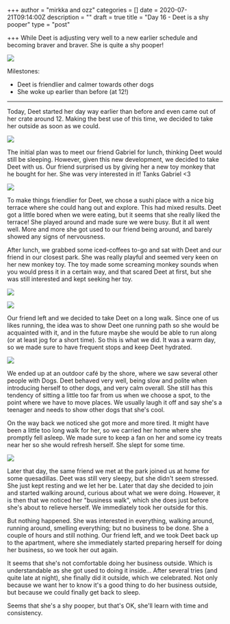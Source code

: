 +++
author = "mirkka and ozz"
categories = []
date = 2020-07-21T09:14:00Z
description = ""
draft = true
title = "Day 16 - Deet is a shy pooper"
type = "post"

+++
While Deet is adjusting very well to a new earlier schedule and becoming braver and braver. She is quite a shy pooper!

![](/images/20200720_123633.jpg)

Milestones:

* Deet is friendlier and calmer towards other dogs
* She woke up earlier than before (at 12!)

***

Today, Deet started her day way earlier than before and even came out of her crate around 12. Making the best use of this time, we decided to take her outside as soon as we could.

![](/images/20200720_125344.jpg)

The initial plan was to meet our friend Gabriel for lunch, thinking Deet would still be sleeping. However, given this new development, we decided to take Deet with us. Our friend surprised us by giving her a new toy monkey that he bought for her. She was very interested in it! Tanks Gabriel <3

![](/images/20200720_141912.jpg)

To make things friendlier for Deet, we chose a sushi place with a nice big terrace where she could hang out and explore. This had mixed results. Deet got a little bored when we were eating, but it seems that she really liked the terrace! She played around and made sure we were busy. But it all went well. More and more she got used to our friend being around, and barely showed any signs of nervousness.

After lunch, we grabbed some iced-coffees to-go and sat with Deet and our friend in our closest park. She was really playful and seemed very keen on her new monkey toy. The toy made some screaming monkey sounds when you would press it in a certain way, and that scared Deet at first, but she was still interested and kept seeking her toy.

![](/images/img_20200720_151316.jpg)

![](/images/img_20200720_161029.jpg)

Our friend left and we decided to take Deet on a long walk. Since one of us likes running, the idea was to show Deet one running path so she would be acquainted with it, and in the future maybe she would be able to run along (or at least jog for a short time). So this is what we did. It was a warm day, so we made sure to have frequent stops and keep Deet hydrated.

![](/images/20200720_160347-0.jpg)

We ended up at an outdoor café by the shore, where we saw several other people with Dogs. Deet behaved very well, being slow and polite when introducing herself to other dogs, and very calm overall. She still has this tendency of sitting a little too far from us when we choose a spot, to the point where we have to move places. We usually laugh it off and say she's a teenager and needs to show other dogs that she's cool.

On the way back we noticed she got more and more tired. It might have been a little too long walk for her, so we carried her home where she promptly fell asleep. We made sure to keep a fan on her and some icy treats near her so she would refresh herself. She slept for some time.

![](/images/20200720_190407.jpg)

Later that day, the same friend we met at the park joined us at home for some quesadillas. Deet was still very sleepy, but she didn't seem stressed. She just kept resting and we let her be. Later that day she decided to join and started walking around, curious about what we were doing. However, it is then that we noticed her "business walk", which she does just before she's about to relieve herself. We immediately took her outside for this.

But nothing happened. She was interested in everything, walking around, running around, smelling everything; but no business to be done. She a couple of hours and still nothing. Our friend left, and we took Deet back up to the apartment, where she immediately started preparing herself for doing her business, so we took her out again.

It seems that she's not comfortable doing her business outside. Which is understandable as she got used to doing it inside... After several tries (and quite late at night), she finally did it outside, which we celebrated. Not only because we want her to know it's a good thing to do her business outside, but because we could finally get back to sleep.

Seems that she's a shy pooper, but that's OK, she'll learn with time and consistency.
